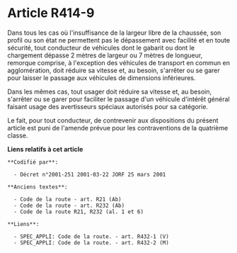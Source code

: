# Article R414-9

Dans tous les cas où l'insuffisance de la largeur libre de la chaussée, son profil ou son état ne permettent pas le
dépassement avec facilité et en toute sécurité, tout conducteur de véhicules dont le gabarit ou dont le chargement dépasse 2
mètres de largeur ou 7 mètres de longueur, remorque comprise, à l'exception des véhicules de transport en commun en
agglomération, doit réduire sa vitesse et, au besoin, s'arrêter ou se garer pour laisser le passage aux véhicules de
dimensions inférieures.

Dans les mêmes cas, tout usager doit réduire sa vitesse et, au besoin, s'arrêter ou se garer pour faciliter le passage d'un
véhicule d'intérêt général faisant usage des avertisseurs spéciaux autorisés pour sa catégorie.

Le fait, pour tout conducteur, de contrevenir aux dispositions du présent article est puni de l'amende prévue pour les
contraventions de la quatrième classe.

**Liens relatifs à cet article**

	**Codifié par**:

	  - Décret n°2001-251 2001-03-22 JORF 25 mars 2001

	**Anciens textes**:

	  - Code de la route - art. R21 (Ab)
	  - Code de la route - art. R232 (Ab)
	  - Code de la route R21, R232 (al. 1 et 6)

	**Liens**:

	  - SPEC_APPLI: Code de la route. - art. R432-1 (V)
	  - SPEC_APPLI: Code de la route. - art. R432-2 (M)
